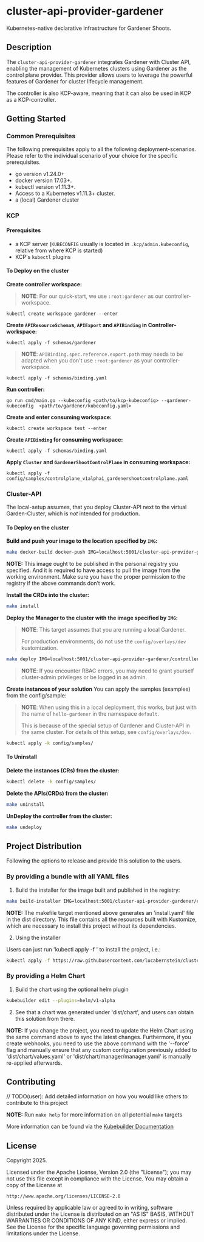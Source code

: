 # cluster-api-provider-gardener
Kubernetes-native declarative infrastructure for Gardener Shoots. 

## Description
The `cluster-api-provider-gardener` integrates Gardener with Cluster API, enabling the management of Kubernetes clusters
using Gardener as the control plane provider.
This provider allows users to leverage the powerful features of Gardener for cluster lifecycle management.

The controller is also KCP-aware, meaning that it can also be used in KCP as a KCP-controller.

## Getting Started

### Common Prerequisites

The following prerequisites apply to all the following deployment-scenarios.
Please refer to the individual scenario of your choice for the specific prerequisites.

- go version v1.24.0+
- docker version 17.03+.
- kubectl version v1.11.3+.
- Access to a Kubernetes v1.11.3+ cluster.
- a (local) Gardener cluster

### KCP

#### Prerequisites

- a KCP server (`KUBECONFIG` usually is located in `.kcp/admin.kubeconfig`, relative from where KCP is started)
- KCP's `kubectl` plugins

#### To Deploy on the cluster

**Create controller workspace:**
> **NOTE**: For our quick-start, we use `:root:gardener` as our controller-workspace.
```shell
kubectl create workspace gardener --enter
```

**Create `APIResourceSchema`s, `APIExport` and `APIBinding` in Controller-workspace:**
```shell
kubectl apply -f schemas/gardener
```

> **NOTE**: `APIBinding.spec.reference.export.path` may needs to be adapted when you don't use `:root:gardener` as your controller-workspace.
```shell
kubectl apply -f schemas/binding.yaml
```

**Run controller:**
```shell
go run cmd/main.go --kubeconfig <path/to/kcp-kubeconfig> --gardener-kubeconfig  <path/to/gardener/kubeconfig.yaml>
```

**Create and enter consuming workspace:**
```shell
kubectl create workspace test --enter
```

**Create `APIBinding` for consuming workspace:**
```shell
kubectl apply -f schemas/binding.yaml
```

**Apply `Cluster` and `GardenerShootControlPlane` in consuming workspace:**
```shell
kubectl apply -f config/samples/controlplane_v1alpha1_gardenershootcontrolplane.yaml
```

### Cluster-API

The local-setup assumes, that you deploy Cluster-API next to the virtual Garden-Cluster, which is _not_ intended for production.

#### To Deploy on the cluster

**Build and push your image to the location specified by `IMG`:**

```sh
make docker-build docker-push IMG=localhost:5001/cluster-api-provider-gardener/controller:latest
```

**NOTE:** This image ought to be published in the personal registry you specified.
And it is required to have access to pull the image from the working environment.
Make sure you have the proper permission to the registry if the above commands don’t work.

**Install the CRDs into the cluster:**

```sh
make install
```

**Deploy the Manager to the cluster with the image specified by `IMG`:**

> **NOTE**: This target assumes that you are running a local Gardener.
> 
> For production environments, do not use the `config/overlays/dev` kustomization.

```sh
make deploy IMG=localhost:5001/cluster-api-provider-gardener/controller:latest GARDENER_KUBECONFIG=<path/to/gardener/kubeconfig.yaml>
```

> **NOTE**: If you encounter RBAC errors, you may need to grant yourself cluster-admin
privileges or be logged in as admin.

**Create instances of your solution**
You can apply the samples (examples) from the config/sample:

> **NOTE**: When using this in a local deployment, this works, but just with the name of `hello-gardener` in the namespace `default`.
> 
> This is because of the special setup of Gardener and Cluster-API in the same cluster.
> For details of this setup, see `config/overlays/dev`.

```sh
kubectl apply -k config/samples/
```

#### To Uninstall

**Delete the instances (CRs) from the cluster:**

```sh
kubectl delete -k config/samples/
```

**Delete the APIs(CRDs) from the cluster:**

```sh
make uninstall
```

**UnDeploy the controller from the cluster:**

```sh
make undeploy
```

## Project Distribution

Following the options to release and provide this solution to the users.

### By providing a bundle with all YAML files

1. Build the installer for the image built and published in the registry:

```sh
make build-installer IMG=localhost:5001/cluster-api-provider-gardener/controller:latest
```

**NOTE:** The makefile target mentioned above generates an 'install.yaml'
file in the dist directory. This file contains all the resources built
with Kustomize, which are necessary to install this project without its
dependencies.

2. Using the installer

Users can just run 'kubectl apply -f <URL for YAML BUNDLE>' to install
the project, i.e.:

```sh
kubectl apply -f https://raw.githubusercontent.com/lucabernstein/cluster-api-provider-gardener/main/dist/install.yaml
```

### By providing a Helm Chart

1. Build the chart using the optional helm plugin

```sh
kubebuilder edit --plugins=helm/v1-alpha
```

2. See that a chart was generated under 'dist/chart', and users
can obtain this solution from there.

**NOTE:** If you change the project, you need to update the Helm Chart
using the same command above to sync the latest changes. Furthermore,
if you create webhooks, you need to use the above command with
the '--force' flag and manually ensure that any custom configuration
previously added to 'dist/chart/values.yaml' or 'dist/chart/manager/manager.yaml'
is manually re-applied afterwards.

## Contributing
// TODO(user): Add detailed information on how you would like others to contribute to this project

**NOTE:** Run `make help` for more information on all potential `make` targets

More information can be found via the [Kubebuilder Documentation](https://book.kubebuilder.io/introduction.html)

## License

Copyright 2025.

Licensed under the Apache License, Version 2.0 (the "License");
you may not use this file except in compliance with the License.
You may obtain a copy of the License at

    http://www.apache.org/licenses/LICENSE-2.0

Unless required by applicable law or agreed to in writing, software
distributed under the License is distributed on an "AS IS" BASIS,
WITHOUT WARRANTIES OR CONDITIONS OF ANY KIND, either express or implied.
See the License for the specific language governing permissions and
limitations under the License.

